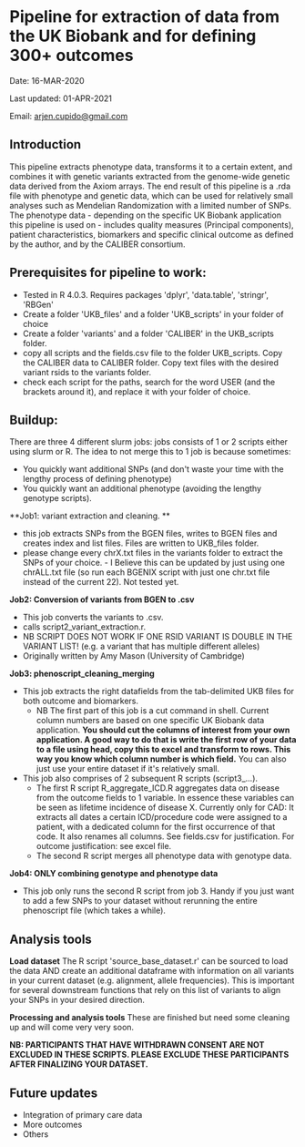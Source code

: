 # Pipeline for extraction of data from the UK Biobank and for defining 300+ outcomes 

Date: 16-MAR-2020

Last updated: 01-APR-2021

Email: arjen.cupido@gmail.com

**Introduction**
-----------------
This pipeline extracts phenotype data, transforms it to a certain extent, and combines it with genetic variants extracted from the genome-wide genetic data derived from the Axiom arrays.
The end result of this pipeline is a .rda file with phenotype and genetic data, which can be used for relatively small analyses such as Mendelian Randomization with a limited number of SNPs. The phenotype data - depending on the specific UK Biobank application this pipeline is used on - includes quality measures (Principal components), patient characteristics, biomarkers and specific clinical outcome as defined by the author, and by the CALIBER consortium.


**Prerequisites for pipeline to work:**
-------------------------------------
- Tested in R 4.0.3. Requires packages 'dplyr', 'data.table', 'stringr', 'RBGen'
- Create a folder 'UKB_files' and a folder 'UKB_scripts' in your folder of choice
- Create a folder 'variants' and a folder 'CALIBER' in the UKB_scripts folder.
- copy all scripts and the fields.csv file to the folder UKB_scripts. Copy the CALIBER data to CALIBER folder. Copy text files with the desired variant rsids to the variants folder. 
- check each script for the paths, search for the word USER (and the brackets around it), and replace it with your folder of choice.

Buildup:
------------
There are three 4 different slurm jobs: jobs consists of 1 or 2 scripts either using slurm or R.
The idea to not merge this to 1 job is because sometimes:
- You quickly want additional SNPs (and don't waste your time with the lengthy process of defining phenotype)
- You quickly want an additional phenotype (avoiding the lengthy genotype scripts).  


**Job1: variant extraction and cleaning. **
- this job extracts SNPs from the BGEN files, writes to BGEN files and creates index and list files. Files are written to UKB_files folder.
- please change every chrX.txt files in the variants folder to extract the SNPs of your choice.
		- I Believe this can be updated by just using one chrALL.txt file (so run each BGENIX script with just one chr.txt file instead of the current 22). Not tested yet.

**Job2: Conversion of variants from BGEN to .csv**
- This job converts the variants to .csv. 
- calls script2_variant_extraction.r.
- NB SCRIPT DOES NOT WORK IF ONE RSID VARIANT IS DOUBLE IN THE VARIANT LIST! (e.g. a variant that has multiple different alleles)
- Originally written by Amy Mason (University of Cambridge)

**Job3: phenoscript_cleaning_merging**
- This job extracts the right datafields from the tab-delimited UKB files for both outcome and biomarkers.
	- NB The first part of this job is a cut command in shell. Current column numbers are based on one specific UK Biobank data application. **You should cut the columns of interest from your own application. A good way to do that is write the first row of your data to a file using head, copy this to excel and transform to rows. This way you know which column number is which field.** You can also just use your entire dataset if it's relatively small.
- This job also comprises of 2 subsequent R scripts (script3_...).
	- The first R script R_aggregate_ICD.R aggregates data on disease from the outcome fields to 1 variable. In essence these variables can be seen as lifetime incidence of disease X. Currently only for CAD: It extracts all dates a certain ICD/procedure code were assigned to a patient, with a dedicated column for the first occurrence of that code. It also renames all columns. See fields.csv for justification. For outcome justification: see excel file.
	- The second R script merges all phenotype data with genotype data. 

**Job4: ONLY combining genotype and phenotype data**
- This job only runs the second R script from job 3. Handy if you just want to add a few SNPs to your dataset without rerunning the entire phenoscript file (which takes a while).

**Analysis tools**
-------------------------------
**Load dataset**
The R script 'source_base_dataset.r' can be sourced to load the data AND create an additional dataframe with information on all variants in your current dataset (e.g. alignment, allele frequencies). This is important for several downstream functions that rely on this list of variants to align your SNPs in your desired direction. 

**Processing and analysis tools**
These are finished but need some cleaning up and will come very very soon. 


**NB: PARTICIPANTS THAT HAVE WITHDRAWN CONSENT ARE NOT EXCLUDED IN THESE SCRIPTS. PLEASE EXCLUDE THESE PARTICIPANTS AFTER FINALIZING YOUR DATASET.**

**Future updates**
---------------------
- Integration of primary care data
- More outcomes
- Others
